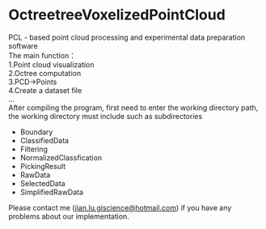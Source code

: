 # OctreetreeVoxelizedPointCloud
PCL - based point cloud processing and experimental data preparation software  
The main function：  
1.Point cloud visualization  
2.Octree computation  
3.PCD->Points  
4.Create a dataset file  
...  
After compiling the program, first need to enter the working directory path, the working directory must include such as subdirectories
* Boundary  
* ClassifiedData
* Filtering
* NormalizedClassfication
* PickingResult
* RawData
* SelectedData
* SimplifiedRawData
  
Please contact me (jian.lu.giscience@hotmail.com) if you have any problems about our implementation.
